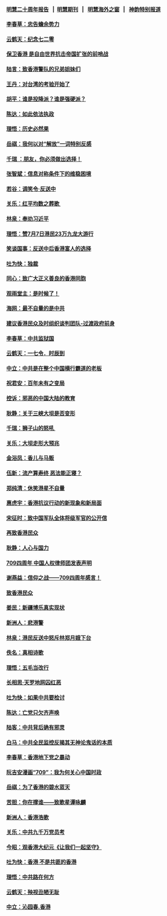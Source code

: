 #### [明慧二十周年报告](https://github.com/gfw-breaker/mh-reports/blob/master/README.md?t=07200700) &nbsp;&nbsp;|&nbsp;&nbsp;[明慧期刊](https://github.com/gfw-breaker/mh-qikan) &nbsp;&nbsp;|&nbsp;&nbsp; [明慧海外之窗](https://github.com/gfw-breaker/mh-news/blob/master/README.md?t=07200700) &nbsp;&nbsp;|&nbsp;&nbsp; [神韵特别报道](https://github.com/gfw-breaker/mh-news/blob/master/shenyun.md?t=07200700) 

#### [李春草：忠告蟾余势力](../pages/nsc993/n11396852.md?t=07200700) 

#### [云鹤天：纪念七二零](../pages/nsc993/n11396646.md?t=07200700) 

#### [保卫香港 是自由世界抗击帝国扩张的前哨战](../pages/nsc993/n11393186.md?t=07200700) 

#### [陆言：致香港警队的兄弟姐妹们](../pages/nsc993/n11392281.md?t=07200700) 

#### [王丹：对台湾的考验开始了](../pages/nsc993/n11391258.md?t=07200700) 

#### [胡平：谁是投降派？谁是强硬派？](../pages/nsc993/n11391224.md?t=07200700) 

#### [陈达：如此依法执政](../pages/nsc993/n11388999.md?t=07200700) 

#### [理悟：历史必然果](../pages/nsc993/n11388741.md?t=07200700) 

#### [岳祺：我何以对“解放”一词特别反感](../pages/nsc993/n11385696.md?t=07200700) 

#### [千瑞 ：朋友，你必须做出选择！](../pages/nsc993/n11384949.md?t=07200700) 

#### [张智斌：信息对称条件下的维稳困境](../pages/nsc993/n11384812.md?t=07200700) 

#### [若谷：调笑令‧反送中](../pages/nsc993/n11383745.md?t=07200700) 

#### [关乐：红平均数之葬歌 ](../pages/nsc993/n11383498.md?t=07200700) 

#### [林泉：奉劝习近平](../pages/nsc993/n11383487.md?t=07200700) 

#### [理悟：赞7月7日港民23万九龙大游行](../pages/nsc993/n11383473.md?t=07200700) 

#### [笑谈国事：反送中后香港富人的选择](../pages/nsc993/n11382020.md?t=07200700) 

#### [吐为快：独裁](../pages/nsc993/n11382755.md?t=07200700) 

#### [同心：致广大正义善良的香港同胞](../pages/nsc993/n11382745.md?t=07200700) 

#### [观雨堂主：是时候了！](../pages/nsc993/n11382737.md?t=07200700) 

#### [海网：最不自量的是中共](../pages/nsc993/n11380440.md?t=07200700) 

#### [建议香港民众及时组织谈判团队-过渡政府前身](../pages/nsc993/n11379909.md?t=07200700) 

#### [李春草：中共监狱国](../pages/nsc993/n11378989.md?t=07200700) 

#### [云鹤天：一七令．时辰到](../pages/nsc993/n11379260.md?t=07200700) 

#### [中立：中共是在整个中国横行霸道的老板](../pages/nsc993/n11378382.md?t=07200700) 

#### [祝君安：百年未有之变局](../pages/nsc993/n11378376.md?t=07200700) 

#### [控诉：邪恶的中国大陆的教育](../pages/nsc993/n11378344.md?t=07200700) 

#### [耿静：关于三峡大坝是否变形](../pages/nsc993/n11375879.md?t=07200700) 

#### [千瑞：狮子山的怒吼 ](../pages/nsc993/n11375644.md?t=07200700) 

#### [关乐：大坝走形大预兆](../pages/nsc993/n11375629.md?t=07200700) 

#### [金浴凤：香儿与马贩](../pages/nsc993/n11375580.md?t=07200700) 

#### [伍新：流产算寿终  恶法能正寝？](../pages/nsc993/n11375581.md?t=07200700) 

#### [郑纯清：休笑港星不自量](../pages/nsc993/n11375555.md?t=07200700) 

#### [惠虎宇：香港抗议行动的新现象和新局面](../pages/nsc993/n11375501.md?t=07200700) 

#### [宋征时：致中国军队全体将级军官的公开信](../pages/nsc993/n11373354.md?t=07200700) 

#### [再致香港民众](../pages/nsc993/n11373870.md?t=07200700) 

#### [耿静：人心与国力](../pages/nsc993/n11373759.md?t=07200700) 

#### [709四周年 中国人权律师团发表声明](../pages/nsc993/n11373565.md?t=07200700) 

#### [谢燕益：信仰之战——709四周年感言！](../pages/nsc993/n11373388.md?t=07200700) 

#### [致香港民众](../pages/nsc993/n11373286.md?t=07200700) 

#### [姜民：新疆博乐真实现状](../pages/nsc993/n11371223.md?t=07200700) 

#### [新洲人：悲港警](../pages/nsc993/n11371174.md?t=07200700) 

#### [林泉：港民反送中怒斥林郑月娥下台](../pages/nsc993/n11370676.md?t=07200700) 

#### [佚名：真相诗歌](../pages/nsc993/n11370666.md?t=07200700) 

#### [理悟：五毛当改行](../pages/nsc993/n11369314.md?t=07200700) 

#### [长相思‧天罗地网囚红恶](../pages/nsc993/n11368444.md?t=07200700) 

#### [吐为快：如果中共要检讨](../pages/nsc993/n11368441.md?t=07200700) 

#### [陈达：亡党只欠齐声唤](../pages/nsc993/n11367838.md?t=07200700) 

#### [陆客：中共背后确有邪灵](../pages/nsc993/n11365263.md?t=07200700) 

#### [白马：中共全民监控反揭其无神论鬼话的本质](../pages/nsc993/n11365236.md?t=07200700) 

#### [李春草：香港地下党之暴动](../pages/nsc993/n11365210.md?t=07200700) 

#### [阮吉安漫画“709”：我为何关心中国时政](../pages/nsc993/n11362127.md?t=07200700) 

#### [岳祺：为了香港的碧水蓝天](../pages/nsc993/n11362627.md?t=07200700) 

#### [苦胆：你在撑谁——致歌星谭咏麟](../pages/nsc993/n11361348.md?t=07200700) 

#### [新洲人：香港浩歌](../pages/nsc993/n11361334.md?t=07200700) 

#### [关乐：中共九千万党员考](../pages/nsc993/n11361304.md?t=07200700) 

#### [今昭：观香港大纪元《让我们一起坚守》](../pages/nsc993/n11361244.md?t=07200700) 

#### [吐为快：香港  不是共匪的香港](../pages/nsc993/n11360918.md?t=07200700) 

#### [理悟：中共路在何方](../pages/nsc993/n11360509.md?t=07200700) 

#### [云鹤天：殃视丑陋无耻](../pages/nsc993/n11358872.md?t=07200700) 

#### [中立：沁园春.香港](../pages/nsc993/n11358843.md?t=07200700) 


